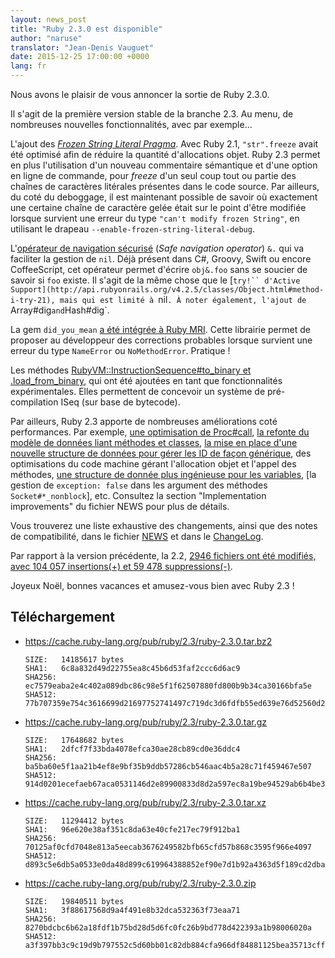 ```yaml
---
layout: news_post
title: "Ruby 2.3.0 est disponible"
author: "naruse"
translator: "Jean-Denis Vauguet"
date: 2015-12-25 17:00:00 +0000
lang: fr
---
```


Nous avons le plaisir de vous annoncer la sortie de Ruby 2.3.0.

Il s'agit de la première version stable de la branche 2.3. Au menu, de nombreuses
nouvelles fonctionnalités, avec par exemple…


L'ajout des [*Frozen String Literal
Pragma*](https://bugs.ruby-lang.org/issues/11473). Avec Ruby 2.1,
`"str".freeze` avait été optimisé afin de réduire la quantité d'allocations
objet. Ruby 2.3 permet en plus l'utilisation d'un nouveau commentaire sémantique
et d'une option en ligne de commande, pour *freeze* d'un seul coup tout ou
partie des chaînes de caractères litérales présentes dans le code source. Par
ailleurs, du coté du deboggage, il est maintenant possible de savoir où
exactement une certaine chaîne de caractère gelée était sur le point d'être
modifiée lorsque survient une erreur du type `"can't modify frozen String"`, en
utilisant le drapeau `--enable-frozen-string-literal-debug`.

L'[opérateur de navigation sécurisé](https://bugs.ruby-lang.org/issues/11537)
(*Safe navigation operator*) `&.` qui va faciliter la gestion de `nil`. Déjà
présent dans C#, Groovy, Swift ou encore CoffeeScript, cet opérateur permet
d'écrire `obj&.foo` sans se soucier de savoir si `foo` existe.
Il s'agit de la même chose que le [`try!`` d'Active Support](http://api.rubyonrails.org/v4.2.5/classes/Object.html#method-i-try-21),
mais qui est limité à `nil`. À noter également, l'ajout de `Array#dig` and `Hash#dig`.

La gem `did_you_mean` [a été intégrée à Ruby MRI](https://bugs.ruby-lang.org/issues/11252).
Cette librairie permet de proposer au développeur des corrections probables
lorsque survient une erreur du type `NameError` ou `NoMethodError`. Pratique !

Les méthodes [RubyVM::InstructionSequence#to_binary et .load_from_binary](https://bugs.ruby-lang.org/issues/11788),
qui ont été ajoutées en tant que fonctionnalités expérimentales. Elles permettent de
concevoir un système de pré-compilation ISeq (sur base de bytecode).

Par ailleurs, Ruby 2.3 apporte de nombreuses améliorations coté performances.
Par exemple,
[une optimisation de Proc#call](https://bugs.ruby-lang.org/issues/11569),
[la refonte du modèle de données liant méthodes et classes](https://bugs.ruby-lang.org/issues/11278),
[la mise en place d'une nouvelle structure de données pour gérer les ID de façon générique](https://bugs.ruby-lang.org/issues/11420),
des optimisations du code machine gérant l'allocation objet et l'appel des méthodes,
[une structure de donnée plus ingénieuse pour les variables](https://bugs.ruby-lang.org/issues/11170),
[la gestion de `exception: false` dans les argument des méthodes `Socket#*_nonblock`], etc.
Consultez la section "Implementation improvements" du fichier NEWS pour plus de
détails.

Vous trouverez une liste exhaustive des changements, ainsi que des notes de
compatibilité, dans le fichier [NEWS](https://github.com/ruby/ruby/blob/v2_3_0/NEWS)
et dans le [ChangeLog](https://github.com/ruby/ruby/blob/v2_3_0/ChangeLog).

Par rapport à la version précédente, la 2.2, [2946 fichiers ont été modifiés,
avec 104 057 insertions(+) et 59 478 suppressions(-)](https://github.com/ruby/ruby/compare/v2_2_0...v2_3_0_preview2).

Joyeux Noël, bonnes vacances et amusez-vous bien avec Ruby 2.3 !

## Téléchargement

* <https://cache.ruby-lang.org/pub/ruby/2.3/ruby-2.3.0.tar.bz2>

      SIZE:   14185617 bytes
      SHA1:   6c8a832d49d22755ea8c45b6d53faf2ccc6d6ac9
      SHA256: ec7579eaba2e4c402a089dbc86c98e5f1f62507880fd800b9b34ca30166bfa5e
      SHA512: 77b707359e754c3616699d21697752741497c719dc3d6fdfb55ed639e76d52560d293ae54cbe5c63be78dc73fbe60f1b8615d704d017bdfe1994aa9747d26a6c

* <https://cache.ruby-lang.org/pub/ruby/2.3/ruby-2.3.0.tar.gz>

      SIZE:   17648682 bytes
      SHA1:   2dfcf7f33bda4078efca30ae28cb89cd0e36ddc4
      SHA256: ba5ba60e5f1aa21b4ef8e9bf35b9ddb57286cb546aac4b5a28c71f459467e507
      SHA512: 914d0201ecefaeb67aca0531146d2e89900833d8d2a597ec8a19be94529ab6b4be367f9b0cee2868b407288896cc14b64d96150223cac0aef8aafc46fc3dd7cc

* <https://cache.ruby-lang.org/pub/ruby/2.3/ruby-2.3.0.tar.xz>

      SIZE:   11294412 bytes
      SHA1:   96e620e38af351c8da63e40cfe217ec79f912ba1
      SHA256: 70125af0cfd7048e813a5eecab3676249582bfb65cfd57b868c3595f966e4097
      SHA512: d893c5e6db5a0533e0da48d899c619964388852ef90e7d1b92a4363d5f189cd2dba32a009581f62b9f42a8e6027975fc3c18b64faf356f5e3ac43a8d69ec5327

* <https://cache.ruby-lang.org/pub/ruby/2.3/ruby-2.3.0.zip>

      SIZE:   19840511 bytes
      SHA1:   3f88617568d9a4f491e8b32dca532363f73eaa71
      SHA256: 8270bdcbc6b62a18fdf1b75bd28d5d6fc0fc26b9bd778d422393a1b98006020a
      SHA512: a3f397bb3c9c19d9b797552c5d60bb01c82db884cfa966df84881125bea35713cffd99f88fb86b271bae72d9cfb09ad9b33838cffcf6365c091459479914fdef
